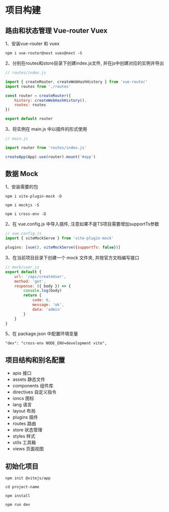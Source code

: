 # 项目构建

## 路由和状态管理 Vue-router Vuex

1、安装vue-router 和 vuex

``` 
npm i vue-router@next vuex@next -S 
```

2、分别在routes和store目录下创建index.js文件, 并在js中创建对应的实例并导出
```javascript
// routes/index.js

import { createRouter, createWebHashHistory } from 'vue-router'
import routes from './routes'

const router = createRouter({
    history: createWebHashHistory(),
    routes: routes
})

export default router
```

3、将实例在 main.js 中以插件的形式使用

```javascript
// main.js

import router from 'routes/index.js'

createApp(App).use(router).mount('#app')

```

## 数据 Mock

1、安装需要的包
```
npm i vite-plugin-mock -D

npm i mockjs -S

npm i cross-env -D
```

2、在 vue.config.js 中导入插件, 注意如果不是TS项目需要增加supportTs参数

```javascript
// vue.config.js
import { viteMockServe } from 'vite-plugin-mock'

plugins: [vue(), viteMockServe({supportTs: false})]
```

3、在当前项目目录下创建一个 mock 文件夹, 并按官方文档编写接口

```javascript
// mock/user.js
export default {
    url: '/api/createUser',
    method: 'get',
    response: ({ body }) => {
        console.log(body)
        return {
            code: 0,
            message: 'ok',
            data: 'admin'
        }
    }
}

```

5、在 package.json 中配置环境变量

``` 
"dev": "cross-env NODE_ENV=development vite", 
```

## 项目结构和别名配置

* apis 接口
* assets 静态文件
* components 组件库
* directives 自定义指令
* ioncs 图标
* lang 语言
* layout 布局
* plugins 插件
* routes 路由
* store 状态管理
* styles 样式
* utils 工具箱
* views 页面视图

## 初始化项目
```
npm init @vitejs/app

cd project-name

npm install

npm run dev
```